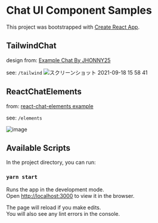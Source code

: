 # Chat UI Component Samples

This project was bootstrapped with [Create React App](https://github.com/facebook/create-react-app).

## TailwindChat

design from: [Example Chat
By JHONNY25](https://tailwindcomponents.com/component/example-chat)

see: `/tailwind`
![スクリーンショット 2021-09-18 15 58 41](https://user-images.githubusercontent.com/7941022/133879687-c74a7ac5-17e2-4bf9-a86b-5126c83d9fab.png)


## ReactChatElements

from: [react-chat-elements example](https://github.com/Detaysoft/react-chat-elements/tree/master/example)

see: `/elements`

![image](https://user-images.githubusercontent.com/7941022/133881976-428b0706-1d6b-45d4-8a3f-4b3393706204.png)


## Available Scripts

In the project directory, you can run:

### `yarn start`

Runs the app in the development mode.\
Open [http://localhost:3000](http://localhost:3000) to view it in the browser.

The page will reload if you make edits.\
You will also see any lint errors in the console.
